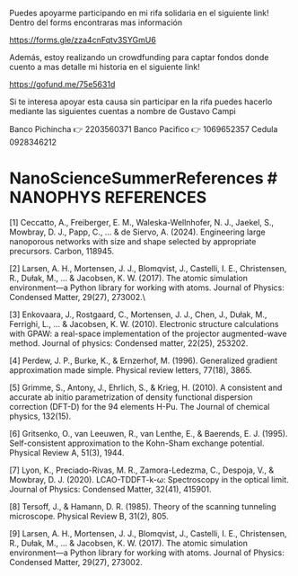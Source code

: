 Puedes apoyarme participando en mi rifa solidaria en el siguiente link! Dentro del forms encontraras mas información

https://forms.gle/zza4cnFqtv3SYGmU6

Además, estoy realizando un crowdfunding para captar fondos donde cuento a mas detalle mi historia en el siguiente link!

https://gofund.me/75e5631d

Si te interesa apoyar esta causa sin participar en la rifa puedes hacerlo mediante las siguientes cuentas a nombre de Gustavo Campi

Banco Pichincha 👉 2203560371
Banco Pacifico 👉 1069652357
Cedula 0928346212

# NanoScienceSummerReferences  # NANOPHYS REFERENCES

[1] Ceccatto, A., Freiberger, E. M., Waleska-Wellnhofer, N. J., Jaekel, S., Mowbray, D. J., Papp, C., ... & de Siervo, A. (2024). Engineering large nanoporous networks with size and shape selected by appropriate precursors. Carbon, 118945.


[2] Larsen, A. H., Mortensen, J. J., Blomqvist, J., Castelli, I. E., Christensen, R., Dułak, M., ... & Jacobsen, K. W. (2017). The atomic simulation environment—a Python library for working with atoms. Journal of Physics: Condensed Matter, 29(27), 273002.\


[3] Enkovaara, J., Rostgaard, C., Mortensen, J. J., Chen, J., Dułak, M., Ferrighi, L., ... & Jacobsen, K. W. (2010). Electronic structure calculations with GPAW: a real-space implementation of the projector augmented-wave method. Journal of physics: Condensed matter, 22(25), 253202.


[4] Perdew, J. P., Burke, K., & Ernzerhof, M. (1996). Generalized gradient approximation made simple. Physical review letters, 77(18), 3865.


[5] Grimme, S., Antony, J., Ehrlich, S., & Krieg, H. (2010). A consistent and accurate ab initio parametrization of density functional dispersion correction (DFT-D) for the 94 elements H-Pu. The Journal of chemical physics, 132(15).


[6] Gritsenko, O., van Leeuwen, R., van Lenthe, E., & Baerends, E. J. (1995). Self-consistent approximation to the Kohn-Sham exchange potential. Physical Review A, 51(3), 1944.


[7] Lyon, K., Preciado-Rivas, M. R., Zamora-Ledezma, C., Despoja, V., & Mowbray, D. J. (2020). LCAO-TDDFT-k-ω: Spectroscopy in the optical limit. Journal of Physics: Condensed Matter, 32(41), 415901.


[8] Tersoff, J., & Hamann, D. R. (1985). Theory of the scanning tunneling microscope. Physical Review B, 31(2), 805.


[9] Larsen, A. H., Mortensen, J. J., Blomqvist, J., Castelli, I. E., Christensen, R., Dułak, M., ... & Jacobsen, K. W. (2017). The atomic simulation environment—a Python library for working with atoms. Journal of Physics: Condensed Matter, 29(27), 273002.
